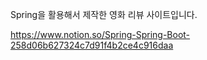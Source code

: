 Spring을 활용해서 제작한 영화 리뷰 사이트입니다.

https://www.notion.so/Spring-Spring-Boot-258d06b627324c7d91f4b2ce4c916daa
